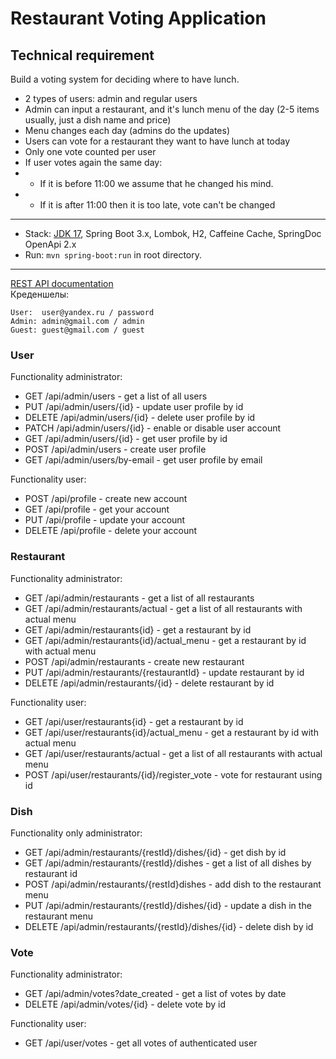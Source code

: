 Restaurant Voting Application
===============================
## Technical requirement

Build a voting system for deciding where to have lunch.
* 2 types of users: admin and regular users
* Admin can input a restaurant, and it's lunch menu of the day (2-5 items usually, just a dish name and price)
* Menu changes each day (admins do the updates)
* Users can vote for a restaurant they want to have lunch at today
* Only one vote counted per user
* If user votes again the same day:
* * If it is before 11:00 we assume that he changed his mind.
* * If it is after 11:00 then it is too late, vote can't be changed

-------------------------------------------------------------
- Stack: [JDK 17](http://jdk.java.net/17/), Spring Boot 3.x, Lombok, H2, Caffeine Cache, SpringDoc OpenApi 2.x
- Run: `mvn spring-boot:run` in root directory.
-----------------------------------------------------
[REST API documentation](http://localhost:8080/)  
Креденшелы:
```
User:  user@yandex.ru / password
Admin: admin@gmail.com / admin
Guest: guest@gmail.com / guest
```

### User 

Functionality administrator:

* GET /api/admin/users - get a list of all users
* PUT /api/admin/users/{id} - update user profile by id
* DELETE /api/admin/users/{id} - delete user profile by id
* PATCH /api/admin/users/{id} - enable or disable user account
* GET /api/admin/users/{id} - get user profile by id
* POST /api/admin/users - create user profile
* GET /api/admin/users/by-email - get user profile by email

Functionality user:

* POST /api/profile - create new account
* GET /api/profile - get your account
* PUT /api/profile - update your account
* DELETE /api/profile - delete your account


### Restaurant

Functionality administrator:

* GET /api/admin/restaurants - get a list of all restaurants
* GET /api/admin/restaurants/actual - get a list of all restaurants with actual menu
* GET /api/admin/restaurants{id} - get a restaurant by id
* GET /api/admin/restaurants{id}/actual_menu - get a restaurant by id with actual menu
* POST /api/admin/restaurants - create new restaurant
* PUT /api/admin/restaurants/{restaurantId} - update restaurant by id
* DELETE /api/admin/restaurants/{id} - delete restaurant by id

Functionality user:

* GET /api/user/restaurants{id} - get a restaurant by id
* GET /api/user/restaurants{id}/actual_menu - get a restaurant by id with actual menu
* GET /api/user/restaurants/actual - get a list of all restaurants with actual menu
* POST /api/user/restaurants/{id}/register_vote - vote for restaurant using id

### Dish

Functionality only administrator:

* GET /api/admin/restaurants/{restId}/dishes/{id} - get dish by id
* GET /api/admin/restaurants/{restId}/dishes - get a list of all dishes by restaurant id
* POST /api/admin/restaurants/{restId}dishes - add dish to the restaurant menu
* PUT /api/admin/restaurants/{restId}/dishes/{id} - update a dish in the restaurant menu
* DELETE /api/admin/restaurants/{restId}/dishes/{id} - delete dish by id

### Vote

Functionality administrator:

* GET /api/admin/votes?date_created - get a list of votes by date
* DELETE /api/admin/votes/{id} - delete vote by id

Functionality user:

* GET /api/user/votes - get all votes of authenticated user
